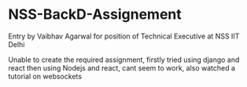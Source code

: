 # NSS-BackD-Assignement
Entry by Vaibhav Agarwal for position of Technical Executive at NSS IIT Delhi


Unable to create the required assignment, firstly tried using django and react then using Nodejs and react, cant seem to work, also watched a tutorial on websockets 
